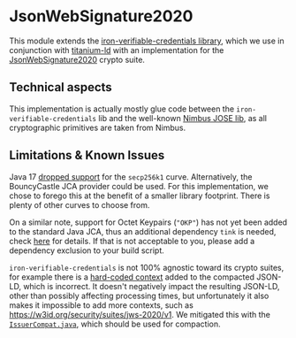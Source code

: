 # JsonWebSignature2020

This module extends the [iron-verifiable-credentials library](https://github.com/filip26/iron-verifiable-credentials),
which we use in conjunction with [titanium-ld](https://github.com/filip26/titanium-json-ld/) with an implementation for
the [JsonWebSignature2020](https://www.w3.org/community/reports/credentials/CG-FINAL-lds-jws2020-20220721) crypto suite.

## Technical aspects

This implementation is actually mostly glue code between the `iron-verifiable-credentials` lib and the
well-known [Nimbus JOSE lib](https://connect2id.com/products/nimbus-jose-jwt), as all cryptographic primitives are taken
from Nimbus.

## Limitations & Known Issues

Java 17 [dropped support](https://connect2id.com/products/nimbus-jose-jwt/examples/jwt-with-es256k-signature) for
the `secp256k1` curve. Alternatively, the BouncyCastle JCA provider could be used.
For this implementation, we chose to forego this at the benefit of a smaller library footprint. There is plenty of other
curves to choose from.

On a similar note, support for Octet Keypairs (`"OKP"`) has not yet been added to the standard Java JCA, thus an
additional dependency `tink` is needed, check [here](https://connect2id.com/products/nimbus-jose-jwt/examples/jwk-generation#okp) for details. If that is not
acceptable to you, please add a dependency exclusion to your build script.

`iron-verifiable-credentials` is not 100% agnostic toward its crypto suites, for example there is
a [hard-coded context](https://github.com/filip26/iron-verifiable-credentials/blob/82d13326c5f64a0f38c75d417ffc263febfd970d/src/main/java/com/apicatalog/vc/processor/Issuer.java#L122)
added to the compacted JSON-LD, which is incorrect. It doesn't negatively impact the resulting JSON-LD, other than
possibly affecting processing times, but unfortunately it also makes it impossible to add more contexts, such
as https://w3id.org/security/suites/jws-2020/v1. We mitigated this with the [`IssuerCompat.java`](./src/main/java/org/eclipse/edc/security/signature/jws2020/IssuerCompat.java), which should be used
for compaction.
